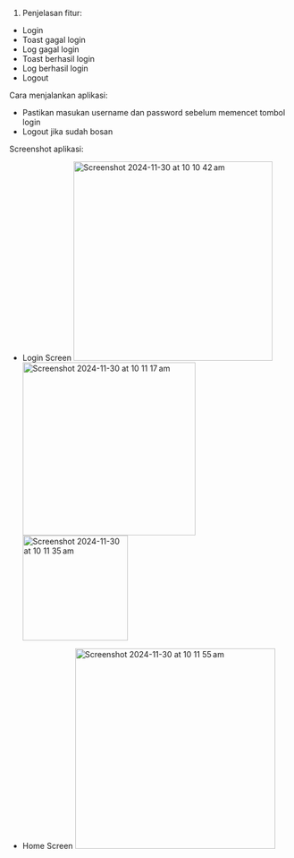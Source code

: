 1. Penjelasan fitur:

- Login
- Toast gagal login
- Log gagal login
- Toast berhasil login
- Log berhasil login
- Logout

Cara menjalankan aplikasi:

- Pastikan masukan username dan password sebelum memencet tombol login
- Logout jika sudah bosan

Screenshot aplikasi:

- Login Screen
  <img width="356" alt="Screenshot 2024-11-30 at 10 10 42 am" src="https://github.com/user-attachments/assets/6a3fca29-3968-4c10-a64f-7f43557059fe">
  <img width="309" alt="Screenshot 2024-11-30 at 10 11 17 am" src="https://github.com/user-attachments/assets/6957290f-7393-423f-aad7-716fefd4b1a5">
  <img width="188" alt="Screenshot 2024-11-30 at 10 11 35 am" src="https://github.com/user-attachments/assets/4e9e2402-cde9-4394-bb07-6b6d1361c7e1">

- Home Screen
  <img width="358" alt="Screenshot 2024-11-30 at 10 11 55 am" src="https://github.com/user-attachments/assets/f249dcec-421b-4325-bce0-a1d8ee757479">
